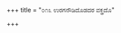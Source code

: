 +++
title = "೦೧೩ ಉರಗನೌಡಿದೊಡದರ ವಕ್ತ್ರದೊ"

+++
<div class="audioEmbed"  src="https://archive.org/download/kumAra-vyAsa-bhArata_kaGaPa_with_metadata/05_udyOga__03__013_uraganauDidoDadara_vaktrado.mp3" caption="ಗ-ಪ"></div>